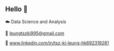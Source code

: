 ## Hello 🖤
☁️ Data Science and Analysis <br>

🌱 leungtszki995@gmail.com <br>

💬 www.linkedin.com/in/tsz-ki-leung-hk692319281

<!--
**TKi995/TKi995** is a ✨ _special_ ✨ repository because its `README.md` (this file) appears on your GitHub profile.

Here are some ideas to get you started:

- 🔭 I’m currently working on ...
- 🌱 I’m currently learning ...
- 👯 I’m looking to collaborate on ...
- 🤔 I’m looking for help with ...
- 💬 Ask me about ...
- 📫 How to reach me: ...
- 😄 Pronouns: ...
- ⚡ Fun fact: ...
-->
